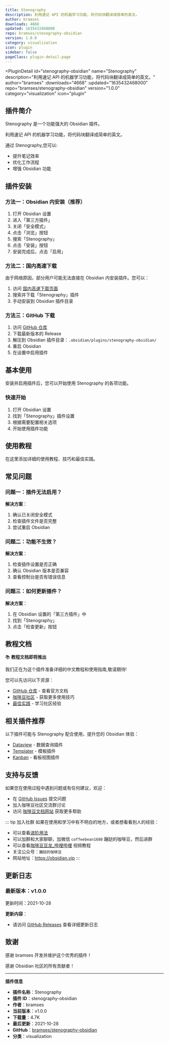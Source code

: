 ```yaml
---
title: Stenography
description: 利用速记 API 的机器学习功能，将代码块翻译成简单的英文。
author: bramses
downloads: 4668
updated: 1635432468000
repo: bramses/stenography-obsidian
version: 1.0.0
category: visualization
icon: plugin
sidebar: false
pageClass: plugin-detail-page
---
```


<PluginDetail
  id="stenography-obsidian"
  name="Stenography"
  description="利用速记 API 的机器学习功能，将代码块翻译成简单的英文。"
  author="bramses"
  :downloads="4668"
  :updated="1635432468000"
  repo="bramses/stenography-obsidian"
  version="1.0.0"
  category="visualization"
  icon="plugin"
>

<!-- AUTO_GENERATED_START -->
## 插件简介

Stenography 是一个功能强大的 Obsidian 插件。

利用速记 API 的机器学习功能，将代码块翻译成简单的英文。

通过 Stenography,您可以:

- 提升笔记效率
- 优化工作流程
- 增强 Obsidian 功能

<!-- AUTO_GENERATED_END -->

<!-- AUTO_GENERATED_START -->
## 插件安装

### 方法一：Obsidian 内安装（推荐）

1. 打开 Obsidian 设置
2. 进入「第三方插件」
3. 关闭「安全模式」
4. 点击「浏览」按钮
5. 搜索「Stenography」
6. 点击「安装」按钮
7. 安装完成后，点击「启用」

### 方法二：国内高速下载

由于网络原因，部分用户可能无法直接在 Obsidian 内安装插件。您可以：

1. 访问 [国内高速下载页面](/zh/documentation/obsidian-plugins-download.html)
2. 搜索并下载「Stenography」插件
3. 手动安装到 Obsidian 插件目录

### 方法三：GitHub 下载

1. 访问 [GitHub 仓库](https://github.com/bramses/stenography-obsidian)
2. 下载最新版本的 Release
3. 解压到 Obsidian 插件目录：`.obsidian/plugins/stenography-obsidian/`
4. 重启 Obsidian
5. 在设置中启用插件

## 基本使用

安装并启用插件后，您可以开始使用 Stenography 的各项功能。

### 快速开始

1. 打开 Obsidian 设置
2. 找到「Stenography」插件设置
3. 根据需要配置相关选项
4. 开始使用插件功能

<!-- AUTO_GENERATED_END -->

<!-- CUSTOM_CONTENT_START:tutorial -->
## 使用教程

在这里添加详细的使用教程、技巧和最佳实践。

<!-- CUSTOM_CONTENT_END:tutorial -->

<!-- SHARED_CONTENT_START -->
## 常见问题

### 问题一：插件无法启用？

**解决方案**：
1. 确认已关闭安全模式
2. 检查插件文件是否完整
3. 尝试重启 Obsidian

### 问题二：功能不生效？

**解决方案**：
1. 检查插件设置是否正确
2. 确认 Obsidian 版本是否兼容
3. 查看控制台是否有错误信息

### 问题三：如何更新插件？

**解决方案**：
1. 在 Obsidian 设置的「第三方插件」中
2. 找到「Stenography」
3. 点击「检查更新」按钮

## 教程文档

📚 **教程文档即将推出**

我们正在为这个插件准备详细的中文教程和使用指南,敬请期待!

您可以先访问以下资源：
- [GitHub 仓库](https://github.com/bramses/stenography-obsidian) - 查看官方文档
- [咖啡豆社区](/zh/bases/) - 获取更多使用技巧
- [最佳实践](/zh/best-practices/) - 学习社区经验

## 相关插件推荐

以下插件可能与 Stenography 配合使用，提升您的 Obsidian 体验：

- [Dataview](/zh/plugins/dataview.html) - 数据查询插件
- [Templater](/zh/plugins/templater-obsidian.html) - 模板插件
- [Kanban](/zh/plugins/obsidian-kanban.html) - 看板视图插件

## 支持与反馈

如果您在使用过程中遇到问题或有任何建议，欢迎：

- 在 [GitHub Issues](https://github.com/bramses/stenography-obsidian/issues) 提交问题
- 加入咖啡豆社区交流群讨论
- 访问 [咖啡豆文档网站](https://obsidian.vip) 获取更多帮助

::: tip 加入社群
如果在使用和学习中有不明白的地方，或者想看看别人的经验：
- 可以查看[进阶用法](/zh/advanced)
- 可以加群和大家聊聊，加微信 `coffeebean1688` 蹦跶的咖啡豆，然后进群
- 可以查看[咖啡豆豆龙_哔哩哔哩](https://space.bilibili.com/618777356) 视频教程
- 关注公众号：`蹦跶的咖啡豆`
- 网站地址：https://obsidian.vip
:::
<!-- SHARED_CONTENT_END -->

<!-- AUTO_GENERATED_START -->
## 更新日志

### 最新版本：v1.0.0

更新时间：2021-10-28

**更新内容**：
- 请访问 [GitHub Releases](https://github.com/bramses/stenography-obsidian/releases) 查看详细更新日志

## 致谢

感谢 bramses 开发并维护这个优秀的插件！

感谢 Obsidian 社区的所有贡献者！

---

**插件信息**
- **插件名称**：Stenography
- **插件 ID**：stenography-obsidian
- **作者**：bramses
- **当前版本**：v1.0.0
- **下载量**：4.7K
- **最后更新**：2021-10-28
- **GitHub**：[bramses/stenography-obsidian](https://github.com/bramses/stenography-obsidian)
- **分类**：visualization
<!-- AUTO_GENERATED_END -->

</PluginDetail>

